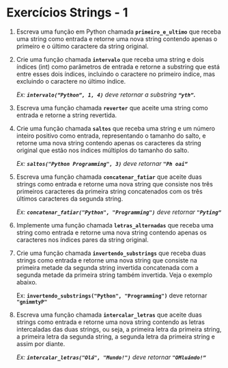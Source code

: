 # Exercícios Strings - 1

1. Escreva uma função em Python chamada **`primeiro_e_ultimo`** que receba uma string como entrada e retorne uma nova string contendo apenas o primeiro e o último caractere da string original.

2. Crie uma função chamada **`intervalo`** que receba uma string e dois índices (int) como parâmetros de entrada e retorne a substring que está entre esses dois índices, incluindo o caractere no primeiro índice, mas excluindo o caractere no último índice.
    
    *Ex: **`intervalo(”Python”, 1, 4)`** deve retornar a substring **`“yth”`.***
    
3. Escreva uma função chamada **`reverter`** que aceite uma string como entrada e retorne a string revertida.

4. Crie uma função chamada **`saltos`** que receba uma string e um número inteiro positivo como entrada, representando o tamanho do salto, e retorne uma nova string contendo apenas os caracteres da string original que estão nos índices múltiplos do tamanho do salto.
    
    *Ex: **`saltos("Python Programming", 3)`**  deve retornar **`"Ph oai”`***
    
5. Escreva uma função chamada **`concatenar_fatiar`** que aceite duas strings como entrada e retorne uma nova string que consiste nos três primeiros caracteres da primeira string concatenados com os três últimos caracteres da segunda string.
    
    *Ex: **`concatenar_fatiar("Python", "Programming")`**  deve retornar **`"Pyting”`***
    
6. Implemente uma função chamada **`letras_alternadas`** que receba uma string como entrada e retorne uma nova string contendo apenas os caracteres nos índices pares da string original.

7. Crie uma função chamada **`invertendo_substrings`** que receba duas strings como entrada e retorne uma nova string que consiste na primeira metade da segunda string invertida concatenada com a segunda metade da primeira string também invertida. Veja o exemplo abaixo.
    
    Ex: **`invertendo_substrings("Python", "Programming")`**  deve retornar **`"gnimmtyP"`**
    
8. Escreva uma função chamada **`intercalar_letras`** que aceite duas strings como entrada e retorne uma nova string contendo as letras intercaladas das duas strings, ou seja, a primeira letra da primeira string, a primeira letra da segunda string, a segunda letra da primeira string e assim por diante.
    
    *Ex: **`intercalar_letras("Olá", "Mundo!")`** deve retornar **`"OMluándo!”`***